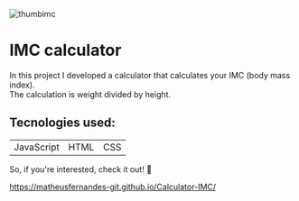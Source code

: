![thumbimc](https://user-images.githubusercontent.com/100592742/214453673-4169182d-a3a0-4ad6-b578-5ec2b7e6bf80.png)
<h1>IMC calculator</h1>
<p> In this project I developed a calculator that calculates your IMC (body mass index).<br>
The calculation is weight divided by height.</p>

<h2>Tecnologies used:</h2>
<table>
  <tr>
    <td>JavaScript</td>
    <td>HTML</td>
    <td>CSS</td>
   </tr>
   </table>
   
   
So, if you're interested, check it out! 🙂

https://matheusfernandes-git.github.io/Calculator-IMC/
